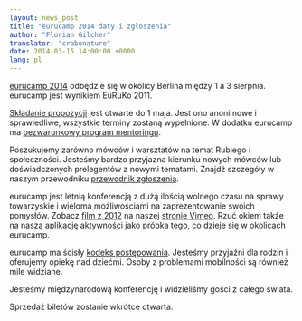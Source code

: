 ```yaml
---
layout: news_post
title: "eurucamp 2014 daty i zgłoszenia"
author: "Florian Gilcher"
translator: "crabonature"
date: 2014-03-15 14:00:00 +0000
lang: pl
---
```


[eurucamp 2014][1] odbędzie się w okolicy Berlina między 1 a 3 sierpnia.
eurucamp jest wynikiem EuRuKo 2011.

[Składanie propozycji][2] jest otwarte do 1 maja.
Jest ono anonimowe i sprawiedliwe, wszystkie terminy zostaną wypełnione. W dodatku
eurucamp ma [bezwarunkowy program mentoringu][3].

Poszukujemy zarówno mówców i warsztatów na temat Rubiego i społeczności.
Jesteśmy bardzo przyjazna kierunku nowych mówców lub doświadczonych prelegentów
z nowymi tematami. Znajdź szczegóły w naszym przewodniku [przewodnik zgłoszenia][4].

eurucamp jest letnią konferencją z dużą ilością wolnego czasu na sprawy towarzyskie
i wieloma możliwościami na zaprezentowanie swoich pomysłów. Zobacz
[film z 2012][5] na naszej [stronie Vimeo][6]. Rzuć okiem także na
naszą [aplikację aktywności][7] jako próbka tego, co dzieje się w okolicach eurucamp.

eurucamp ma ścisły [kodeks postępowania][8]. Jesteśmy przyjaźni dla rodzin i
oferujemy opiekę nad dziećmi. Osoby z problemami mobilności są również mile widziane.

Jesteśmy międzynarodową konferencję i widzieliśmy gości z całego świata.

Sprzedaż biletów zostanie wkrótce otwarta.

[1]: http://2014.eurucamp.org
[2]: http://cfp.eurucamp.org
[3]: http://cfp.eurucamp.org/mentorship
[4]: http://cfp.eurucamp.org/guide
[5]: https://vimeo.com/51200145
[6]: https://vimeo.com/eurucamp
[7]: http://activities.eurucamp.org
[8]: http://cfp.eurucamp.org/coc
